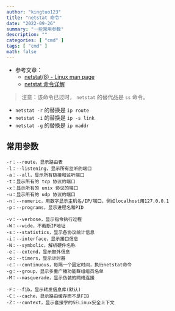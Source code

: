 ```yaml
---
author: "kingtuo123"
title: "netstat 命令"
date: "2022-09-26"
summary: "一些常用参数"
description: ""
categories: [ "cmd" ]
tags: [ "cmd" ]
math: false
---
```


- 参考文章：
  - [netstat(8) - Linux man page](https://linux.die.net/man/8/netstat)
  - [netstat 命令详解](https://zhuanlan.zhihu.com/p/367635200)

> 注意：该命令已过时， `netstat` 的替代品是 `ss` 命令。

- `netstat -r` 的替换是 `ip route`
- `netstat -i` 的替换是 `ip -s link`
- `netstat -g` 的替换是 `ip maddr`

## 常用参数

```
-r：--route，显示路由表
-l：--listening，显示所有监听的端口
-a：--all，显示所有链接和监听端口
-t：显示所有的 tcp 协议的端口
-x：显示所有的 unix 协议的端口
-u：显示所有的 udp 协议的端口
-n：--numeric，用数字显示主机名/IP/端口，例如localhost用127.0.0.1
-p：--programs，显示进程名和PID

-v：--verbose，显示指令执行过程
-W：--wide，不截断IP地址
-s：--statistics，显示各协议统计信息
-i：--interface，显示接口信息
-N：--symbolic，解析硬件名称
-e：--extend，显示额外信息
-o：--timers，显示计时器
-c：--continuous，每隔一个固定时间，执行netstat命令
-g：--group，显示多重广播功能群组组员名单
-M：--masquerade，显示伪装的网络连接

-F：--fib，显示转发信息库(默认)
-C：--cache，显示路由缓存而不是FIB
-Z：--context，显示套接字的SELinux安全上下文
```
